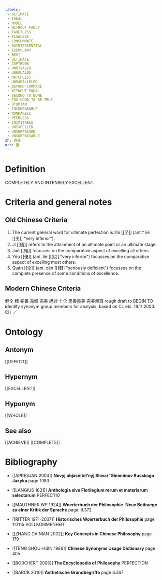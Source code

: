 ```yaml
---
labels: 
 - ULTIMATE
 - IDEAL
 - MODEL
 - WITHOUT FAULT
 - FAULTLESS
 - FLAWLESS
 - CONSUMMATE
 - QUINTESSENTIAL
 - EXEMPLARY
 - BEST
 - ULTIMATE
 - COPYBOOK
 - UNRIVALED
 - UNEQUALED
 - MATCHLESS
 - UNPARALLELED
 - BEYOND COMPARE
 - WITHOUT EQUAL
 - SECOND TO NONE
 - TOO GOOD TO BE TRUE
 - UTOPIAN
 - INCOMPARABLE
 - NONPAREIL
 - PEERLESS
 - INIMITABLE
 - UNEXCELLED
 - UNSURPASSED
 - UNSURPASSABLE
zh: 完美
och: 至
---
```


# Definition
COMPLETELY AND INTENSELY EXCELLENT.
# Criteria and general notes
## Old Chinese Criteria
1. The current general word for ultimate perfection is zhì [[至]] (ant.* liè [[劣]] "very inferior").
2. Jí [[極]] refers to the attainment of an ultimate point or an ultimate stage.
3. Jué [[絕]] focusses on the comparative aspect of excelling all others.
4. Yōu [[優]] (ant. liè [[劣]] "very inferior") focusses on the comparative aspect of excelling most others.
5. Quán [[全]] (ant. cán [[殘]] "seriously deficient") focusses on the complete presence of some conditions of excellence.
## Modern Chinese Criteria
健全
精
完善
完備
完美
絕妙
十全
盡善盡美
完美無瑕
rough draft to BEGIN TO identify synonym group members for analysis, based on CL etc. 18.11.2003. CH ／
# Ontology

## Antonym
[[DEFECT]]
## Hypernym
[[EXCELLENT]]
## Hyponym
[[WHOLE]]
## See also
[[ACHIEVE]]
[[COMPLETE]]
# Bibliography
- [[APRESJAN 2004]]
**Novyj objasnitel'nyj Slovar' Sinonimov Russkogo Jazyka** page 1083

- [[LANGIUS 1631]]
**Anthologia sive Florilegium rerum et materiarum selectarum** 
PERFECTIO
- [[MAUTHNER WP 1924]]
**Woerterbuch der Philosophie. Neue Beitraege zu einer Kritik der Sprache** page III.372

- [[RITTER 1971-2007]]
**Historisches Woerterbuch der Philosophie** page 11.1115
VOLLKOMMENHEIT
- [[ZHANG DAINIAN 2002]]
**Key Concepts in Chinese Philosophy** page 179

- [[TENG SHOU-HSIN 1996]]
**Chinese Synonyms Usage Dictionary** page 405

- [[BORCHERT 2005]]
**The Encyclopedia of Philosophy** 
PERFECTION
- [[BARCK 2010]]
**Ästhetische Grundbegriffe** page 6.367
